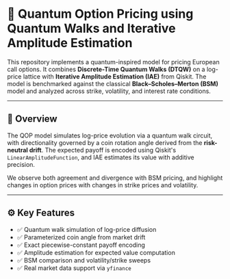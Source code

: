 # 🧠 Quantum Option Pricing using Quantum Walks and Iterative Amplitude Estimation

This repository implements a quantum-inspired model for pricing European call options. It combines **Discrete-Time Quantum Walks (DTQW)** on a log-price lattice with **Iterative Amplitude Estimation (IAE)** from Qiskit. The model is benchmarked against the classical **Black–Scholes–Merton (BSM)** model and analyzed across strike, volatility, and interest rate conditions.

---

## 📌 Overview

The QOP model simulates log-price evolution via a quantum walk circuit, with directionality governed by a coin rotation angle derived from the **risk-neutral drift**. The expected payoff is encoded using Qiskit's `LinearAmplitudeFunction`, and IAE estimates its value with additive precision.

We observe both agreement and divergence with BSM pricing, and highlight changes in option prices with changes in strike prices and volatility.

---

## ⚙️ Key Features

- ✅ Quantum walk simulation of log-price diffusion  
- ✅ Parameterized coin angle from market drift  
- ✅ Exact piecewise-constant payoff encoding  
- ✅ Amplitude estimation for expected value computation  
- ✅ BSM comparison and volatility/strike sweeps  
- ✅ Real market data support via `yfinance`
